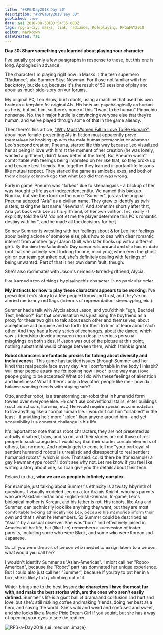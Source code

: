 ```yaml
---
title: "#RPGaDay2018 Day 30"
description: "#RPGaDay2018 Day 30"
published: true
date: &a1 2018-08-30T03:54:35.000Z
tags: rpg-a-day, masks, link, radiance, Roleplaying, RPGaDAY2018
editor: markdown
dateCreated: *a1
---
```


**Day 30: Share something you learned about playing your character**

I've usually got only a few paragraphs in response to these, but this one is long. Apologies in advance.

The character I'm playing right now in Masks is the teen superhero "Radiance", aka Summer Skye Newman. For those not familiar with her backstory, buckle up, because it's the result of 50 sessions of play and about as much side-story on our forums.

<!-- more -->

My original PC, Leo Snow, built robots, using a machine that used his own brain as a template for original AIs. His bots are psychologically as human as he is, but not him, so there's none of this "I want to be human" Pinocchio nonsense. No, their major hurdle is convincing everyone else that they're human, and we've played through some of that in the game already.

Then there's this article, ["Why Must Women Fall In Love To Be Human?"](https://www.themarysue.com/women-ai-stories-love-humanity/), about how female-presenting AIs in fiction must apparently prove themselves by hooking up with the male human protagonist or whatever. Leo's second creation, Pneuma, started life this way because Leo visualized her as being in love with him at the moment of her creation (he was lonely, wanted a girlfriend, didn't know better at the time). But Pneuma wasn't comfortable with feelings being imprinted on her like that, so they broke up and became best friends. And together they learned important life lessons like mutual respect. They started the game as amicable exes, and both of them clearly acknowledge that what Leo did then was wrong.

Early in game, Pneuma was "forked" due to shenanigans - a backup of her was brought to life as an independent entity. We named this backup Numina, but she then took on the name "Summer", just as the original Pneuma adopted "Aria" as a civilian name. They grew to identify as twin sisters, taking the last name "Newman". And sometime shortly after that, Aria got back with Leo as his girlfriend, of her own volition. [no, really - I explicitly told the GM "do not let me the player determine this PC's romantic destiny with her", and he made all the decisions for her]

So now Summer is wrestling with her feelings about & for Leo, her feelings about being a clone of someone else, plus how to deal with clear romantic interest from another guy (Jason Quill, who later hooks up with a different girl). By the time the Valentine's Day dance rolls around and she has no date (not that she actively went looking for one, mind you), when even the ghost girl on our team got asked out, she's definitely dealing with feelings of being unwanted. Part of that is her own damn fault, though.

She's also roommates with Jason's nemesis-turned-girlfriend, Alycia.

I've learned a ton of things by playing this character. In no particular order...

**My instincts for how to play these characters appears to be working**. I've presented Leo's story to a few people I know and trust, and they've not alerted me to any red flags (in terms of representation, stereotyping, etc.).

Summer had a talk with Alycia about Jason, and you'd think "ugh, Bechdel Test, hellooo?" But that conversation was just using the boyfriend as a proxy for these two girls to talk about each other and themselves, about acceptance and purpose and so forth, for them to kind of learn about each other. And they had a lovely series of exchanges, about the dance, which saw a friendship develop between them despite serious personal misgivings on both sides. If Jason was out of the picture at this point, nothing substantial would change between them, which I think is great.

**Robot characters are fantastic proxies for talking about diversity and inclusiveness**. This game has tackled issues (through Summer and her kind) that real people face every day. Am I comfortable in the body I inhabit? Will other people attack me for looking how I look? Is the way that I love people going to be accepted? What do I do with these feelings of alienation and loneliness? What if there's only a few other people like me - how do I balance wanting friends with staying safe?

Otto, another robot, is a transforming car-robot that in humanoid form towers over everyone else. He can't use conventional stairs, enter buildings (such as schools, libraries, etc.) He would require special accommodation to live anything like a normal human life. I wouldn't call him "disabled" in the least - if anything he's more "abled" than anyone around him - and yet accessibility is a constant challenge in his life.

It's important to note that as robot characters, they are not presented as actually disabled, trans, and so on, and their stories are not those of real people in such categories. I would say that their stories contain elements of others, but no more. And nobody gets to come tell me "your portrayal of sentient humanoid robots is unrealistic and disrespectful to real sentient humanoid robots", which is nice. That said, could there be (for example) a gay Newman-type robot? I don't see why not. Let me know if you feel like writing a story about one, so I can give you the details about their tech.

Related to that, **who we are as people is infinitely complex**.

For example, just talking about Summer's ethnicity is a twisty labyrinth of questions. I visually modeled Leo on actor Aramis Knight, who has parents who are Pakistani-Indian and English-Irish-German. In-game, Leo's biological mother is Korean, and his father is not. His robots, like Aria and Summer, can technically look like anything they want, but they are most comfortable looking ethnically like Leo, because his memories inform their own and that's what he remembers. So Summer could be described as "Asian" by a casual observer. She was "born" and effectively raised in America all her life, but (like Leo) remembers a succession of foster parents, including some who were Black, and some who were Korean and Japanese.

So...if you were the sort of person who needed to assign labels to a person, what would you call her?

I wouldn't identify Summer as "Asian-American". I might call her "Robot-American", because the "Robot" part has dominated her unique experience. But I could also just call her "Summer", because if you try to put her in a box, she is likely to try climbing out of it.

Which brings me to the best lesson: **the characters I have the most fun with, and make the best stories with, are the ones who aren't easily defined**. Summer's life is a giant ball of drama and confusion and hurt and love, but she's still making coffee and making friends, doing her best as a hero, and saving the world. She's wild and weird and confused and sweet, and she looks like a Manic Pixie Dream Girl if you squint, but she has a way of opening your eyes to see the real her.

![RPG-a-Day 2018](/assets/rpg/RPG-a-Day%202018.jpg) {.ui .medium .image}